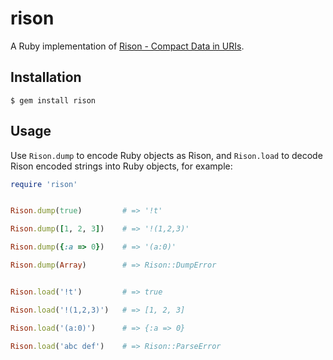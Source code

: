 rison
=====


A Ruby implementation of [Rison - Compact Data in URIs](http://mjtemplate.org/examples/rison.html).


Installation
------------

```
$ gem install rison
```


Usage
-----

Use `Rison.dump` to encode Ruby objects as Rison, and `Rison.load` to decode
Rison encoded strings into Ruby objects, for example:

```ruby
require 'rison'


Rison.dump(true)         # => '!t'

Rison.dump([1, 2, 3])    # => '!(1,2,3)'

Rison.dump({:a => 0})    # => '(a:0)'

Rison.dump(Array)        # => Rison::DumpError


Rison.load('!t')         # => true

Rison.load('!(1,2,3)')   # => [1, 2, 3]

Rison.load('(a:0)')      # => {:a => 0}

Rison.load('abc def')    # => Rison::ParseError
```
